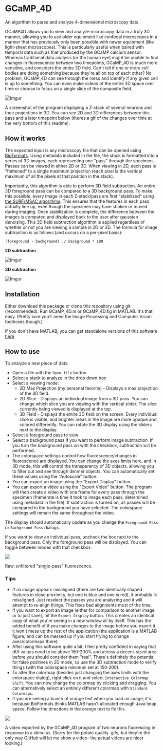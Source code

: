 # GCaMP_4D
An algorithm to parse and analyze 4-dimensional microscopy data. 

GCaMP4D allows you to view and analyze microscopy data in a truly 3D manner, allowing you to use older equipment like confocal microscopes in a manner that has previously only been possible with newer equipment (like light-sheet microscopes). This is particularly useful when paired with temporal data such as that produced by the GCaMP calcium sensor. Whereas traditional data analysis (or the human eye) might be unable to find changes in fluorescence between two timepoints, GCaMP_4D is much more sensitive, and considers the entire 3D field. Can't tell if one or more cell bodies are doing something because they're all on top of each other? No problem, GCaMP_4D can see through the mess and identify if any given cell is up to something. You can even make videos of the entire 3D space over time or choose to focus on a single slice of the composite field.

![Imgur](http://i.imgur.com/7sx1GVZ.png)

A screenshot of the program displaying a Z-stack of several neurons and their projections in 3D. You can see 2D and 3D differences between this pass and a later timepoint below (theres a gif of the changes over time at the very bottom of this readme).

## How it works

The expected input is any microscopy file that can be opened using [BioFormats](http://www.openmicroscopy.org/site/support/bio-formats5.1/supported-formats.html). Using metadata included in the file, the stack is formatted into a series of 3D images, each representing one "pass" through the specimen. Passes can be viewed in either 2D or 3D. When viewing in 2D, each pass is "flattened" to a single maximum projection (each pixel is the vertical maximum of all the pixels at that position in the stack).

Importantly, this algorithm is able to perform 3D field subtraction. An entire 3D foreground pass can be compared to a 3D background pass. To make this possible, every image in each Z-stack/pass are first "stabilized" using [the SURF/MSAC algorithms](http://www.mathworks.com/help/vision/examples/video-stabilization-using-point-feature-matching.html). This ensures that the features in each pass actually line up, even though the specimen may have shaken or moved during imaging. Once stabilization is complete, the difference between the images is computed and displayed back to the user after gaussian denoising. This 3D field subtraction algorithm is applied regardless of whether or not you are viewing a sample in 2D or 3D. The formula for image subtraction is as follows (and occurs on a per-pixel basis): 

```{MATLAB} 
(foreground - background) ./ background * 100
```

**2D subtraction**  

![Imgur](http://i.imgur.com/oyG6aWa.png)

**3D subtraction**  

![Imgur](http://i.imgur.com/S5EFoV7.png)

## Installation

Either download this package or clone this repository using git (recommended). Run GCaMP_4D.m or GCaMP_4D.fig in MATLAB. It's that easy. (Pretty sure you'll need the Image Processing and Computer Vision toolboxes though.)

If you don't have MATLAB, you can get standalone versions of this software [here](https://github.com/kazi11/GCaMP_4D/releases).

## How to use

To analyze a new piece of data
+ Open a file with the `Open file` button.
+ Select a stack to analyze in the drop down box
+ Select a viewing mode:
  + 2D Max Projection (my personal favorite) - Displays a max projection of the 3D field.
  + 2D Slice - Displays an individual image from a 3D pass. You can change which slice you are viewing with the vertical slider. The slice currently being viewed is displayed at the top.
  + 3D Field - Displays the entire 3D field on the screen. Every individual slice is visible, and brighter areas in the image are more opaque and colored differently. You can rotate the 3D display using the sliders next to the display.
+ Select a foreground pass to view
+ Select a background pass if you want to perform image subtraction. If you turn the background pass on with the checkbox, subtraction will be performed.
+ The colorspace settings control how fluorescence/changes in fluorescence are displayed. You can change the axes limits here, and in 3D mode, this will control the transparency of 3D objects, allowing you to filter out and see through dimmer objects. You can automatically set these values using the "Autoscale" button.
+ You can export an image using the "Export Display" button.
+ You can export a video using the "Export Video" button. The program will then create a video  with one frame for every pass through the specimen (framerate is time it took to image each pass, determined using metadata in the file). If subtraction is turned on, all passes will be compared to the background you have selected. The colorspace settings will remain the same throughout the video.

The display should automatically update as you change the `Foreground Pass` or `Background Pass` dialogs.

If you want to view an individual pass, uncheck the box next to the background pass. Only the foreground pass will be displayed. You can toggle between modes with that checkbox.

![](http://i.imgur.com/ZoiiUio.png)

Raw, unfiltered "single-pass" fluorescence.

### Tips 

+ If an image appears misaligned (there are two identically shaped features in close proximity, but one is blue and one is red), it probably *is* misaligned. Just reselect the passes you are analyzing and it will attempt to re-align things. This fixes bad alignments most of the time.
+ If you want to export an image (either for comparison to another image or to just save), hit the `Export Display` button. This creates an identical copy of what you're seeing in a new window all by itself. This has the added benefit of if you make changes to the image before you export it, it won't mess up the rest of the application (the application is a MATLAB figure, and can be messed up if you start trying to change axes/colormaps there).
+ After using this software quite a bit, I feel pretty confident in saying that df/f values need to be above 150-200% and across a decent-sized area before you should consider them "real". There's definitely the potential for false positives in 2D mode, so use the 3D subtraction mode to verify things (with the colorspace minimum set at 150-200).  
+ To alter the colormap (besides just changing the axes limits with the colorspace dialog), right click on it and select `Interactive Colormap Shift`. You can now change the colormap by clicking and dragging. You can alternatively select an entirely different colormap with `Standard Colormaps`.
+ If you are seeing a bunch of orange text when you load an image, it's because BioFormats thinks MATLAB hasn't allocated enough Java heap space. Follow the directions in the orange text to fix this.

![](http://i.imgur.com/YRFScQS.gif)

A video exported by the GCaMP_4D program of two neurons fluorescing in response to a stimulus. (Sorry for the potato quality .gifs, but they're the only way GitHub will let me show a video- the actual videos are nicer looking.)
